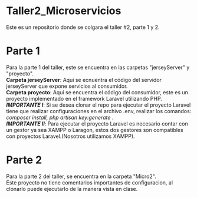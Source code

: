 # Taller2_Microservicios
Este es un repositorio donde se colgara el taller #2, parte 1 y 2.

# Parte 1 
Para la parte 1 del taller, este se encuentra en las carpetas "jerseyServer" y "proyecto". <br>
<b>Carpeta jerseyServer</b>: Aqui se ecnuentra el código del servidor jerseyServer que expone servicios al consumidor. <br>
<b>Carpeta proyecto</b>: Aqui se encuentra el código del consumidor, este es un proyecto implementado en el framework Laravel utilizando PHP. 
<i><b>IMPORTANTE I</b></i>: Si se desea clonar el repo para ejecutar el proyecto Laravel tiene que realizar configuraciones en el archivo .env, realizar los comandos: <i>composer install, php artisan key:generate </i>. <br>
<i><b>IMPORTANTE II</b></i>: Para ejecutar el proyecto Laravel es necesario contar con un gestor ya sea XAMPP o Laragon, estos dos gestores son compatibles con proyectos Laravel.(Nosotros utilizamos XAMPP). <br>

# Parte 2
Para la parte 2 del taller, se encuentra en la carpeta "Micro2".<br>
Este proyecto no tiene comentarios importantes de configuracion, al clonarlo puede ejecutarlo de la manera vista en clase.

